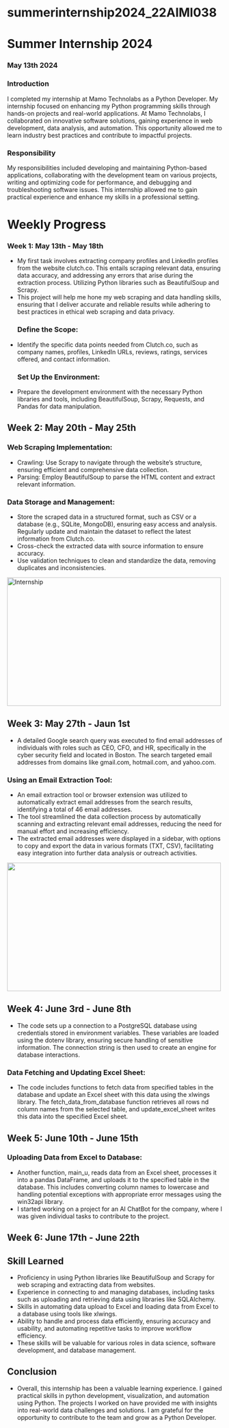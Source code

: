 
# summerinternship2024_22AIMl038

# Summer Internship 2024

### May 13th 2024

### Introduction
 I completed my internship at Mamo Technolabs as a Python Developer. My internship focused on enhancing my Python programming skills through hands-on projects and real-world applications. At Mamo Technolabs, I collaborated on innovative software solutions, gaining experience in web development, data analysis, and automation. This opportunity allowed me to learn industry best practices and contribute to impactful projects.

### Responsibility
 My responsibilities included developing and maintaining Python-based applications, collaborating with the development team on various projects, writing and optimizing code for performance, and debugging and troubleshooting software issues. This internship allowed me to gain practical experience and enhance my skills in a professional setting.

 # Weekly Progress

 ### Week 1: May 13th - May 18th
 - My first task involves extracting company profiles and LinkedIn profiles from the website clutch.co. This entails scraping relevant data, ensuring data accuracy, and addressing any errors that arise during the 
   extraction process. Utilizing Python libraries such as BeautifulSoup and Scrapy.
 - This project will help me hone my web scraping and data handling skills, ensuring that I deliver accurate and reliable results while adhering to best practices in ethical web scraping and data privacy.
    ### Define the Scope:
 - Identify the specific data points needed from Clutch.co, such as company names, profiles, LinkedIn URLs, reviews, ratings, services offered, and contact information.
    ### Set Up the Environment: 
 - Prepare the development environment with the necessary Python libraries and tools, including BeautifulSoup, Scrapy, Requests, and Pandas for data manipulation.

 ## Week 2: May 20th - May 25th
   ### Web Scraping Implementation:
   - Crawling:
         Use Scrapy to navigate through the website’s structure, ensuring efficient and comprehensive data collection.
   - Parsing:
         Employ BeautifulSoup to parse the HTML content and extract relevant information.
   ### Data Storage and Management:
   - Store the scraped data in a structured format, such as CSV or a database (e.g., SQLite, MongoDB), ensuring easy access and analysis.
     Regularly update and maintain the dataset to reflect the latest information from Clutch.co.
   - Cross-check the extracted data with source information to ensure accuracy.
   - Use validation techniques to clean and standardize the data, removing duplicates and inconsistencies.

   <img src="https://github.com/22AIML038RishiPatel/summerinternship2024_22AIMl038/assets/120238486/e0185a8a-c373-439c-a828-39d8a529294a" width="500" height="300" alt="Internship" />

  ## Week 3: May 27th - Jaun 1st
   - A detailed Google search query was executed to find email addresses of individuals with roles such as CEO, CFO, and HR, specifically in the cyber security field and located in Boston. The search targeted 
     email addresses from domains like gmail.com, hotmail.com, and yahoo.com.
   ### Using an Email Extraction Tool:
   - An email extraction tool or browser extension was utilized to automatically extract email addresses from the search results, identifying a total of 46 email addresses.
   - The tool streamlined the data collection process by automatically scanning and extracting relevant email addresses, reducing the need for manual effort and increasing efficiency.
   - The extracted email addresses were displayed in a sidebar, with options to copy and export the data in various formats (TXT, CSV), facilitating easy integration into further data analysis or outreach 
     activities.

   <img src="https://github.com/22AIML038RishiPatel/summerinternship2024_22AIMl038/assets/120238486/59ab2b96-924b-4202-8135-f9e9906fe1a8" width="500" height="300" />

 ## Week 4: June 3rd - June 8th
   - The code sets up a connection to a PostgreSQL database using credentials stored in environment variables. These variables are loaded using the dotenv library, ensuring secure handling of sensitive 
     information. The connection string is then used to create an engine for database interactions.
   ### Data Fetching and Updating Excel Sheet:
   - The code includes functions to fetch data from specified tables in the database and update an Excel sheet with this data using the xlwings library. The fetch_data_from_database function retrieves all rows nd 
     column names from the selected table, and update_excel_sheet writes this data into the specified Excel sheet.

 ## Week 5: June 10th - June 15th
 ### Uploading Data from Excel to Database:
   - Another function, main_u, reads data from an Excel sheet, processes it into a pandas DataFrame, and uploads it to the specified table in the database. This includes converting column names to lowercase and 
     handling potential exceptions with appropriate error messages using the win32api library.
   - I started working on a project for an AI ChatBot for the company, where I was given individual tasks to contribute to the project.

 ## Week 6: June 17th - June 22th



  ## Skill Learned
   - Proficiency in using Python libraries like BeautifulSoup and Scrapy for web scraping and extracting data from websites.
   - Experience in connecting to and managing databases, including tasks such as uploading and retrieving data using libraries like SQLAlchemy.
   - Skills in automating data upload to Excel and loading data from Excel to a database using tools like xlwings.
   - Ability to handle and process data efficiently, ensuring accuracy and usability, and automating repetitive tasks to improve workflow efficiency.
   - These skills will be valuable for various roles in data science, software development, and database management.

 ## Conclusion 
   - Overall, this internship has been a valuable learning experience. I gained practical skills in python development, visualization, and automation using Python. The projects I worked on have provided me with 
     insights into real-world data challenges and solutions. I am grateful for the opportunity to contribute to the team and grow as a Python Developer. 
 






